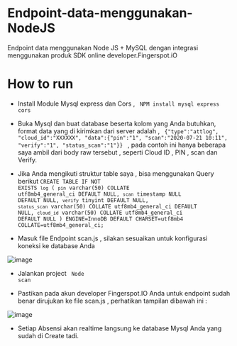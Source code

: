 # Endpoint-data-menggunakan-NodeJS
Endpoint data menggunakan Node JS + MySQL dengan integrasi menggunakan produk SDK online developer.Fingerspot.iO 

# How to run
* Install Module Mysql express dan Cors , <code class="language-sh" data-lang="sh"> NPM install mysql express cors </code>

* Buka Mysql dan buat database beserta kolom yang Anda butuhkan, format data yang di kirimkan dari server adalah  , <code class="language-sh" data-lang="sh"> {"type":"attlog", "cloud_id":"XXXXXX", "data":{"pin":"1", "scan":"2020-07-21 10:11", "verify":"1", "status_scan":"1"}} </code> , pada contoh ini hanya beberapa saya ambil dari body raw tersebut , seperti Cloud ID , PIN , scan dan Verify.

* Jika Anda mengikuti struktur table saya , bisa menggunakan Query berikut <code class="language-sh" data-lang="sh">CREATE TABLE IF NOT EXISTS `log` (
  `pin` varchar(50) COLLATE utf8mb4_general_ci DEFAULT NULL,
  `scan` timestamp NULL DEFAULT NULL,
  `verify` tinyint DEFAULT NULL,
  `status_scan` varchar(50) COLLATE utf8mb4_general_ci DEFAULT NULL,
  `cloud_id` varchar(50) COLLATE utf8mb4_general_ci DEFAULT NULL
) ENGINE=InnoDB DEFAULT CHARSET=utf8mb4 COLLATE=utf8mb4_general_ci;</code>

* Masuk file Endpoint scan.js , silakan sesuaikan untuk konfigurasi koneksi ke database Anda 

![image](https://user-images.githubusercontent.com/113245217/203730211-a05660d1-64e6-4318-9cb4-b56a17dcc25b.png)

* Jalankan project <code class="language-sh" data-lang="sh"> Node scan </code>

* Pastikan pada akun developer Fingerspot.IO Anda untuk endpoint sudah benar dirujukan ke file scan.js , perhatikan tampilan dibawah ini : 

![image](https://user-images.githubusercontent.com/113245217/203728704-ddad34ab-76b9-4986-aa5b-90147ea9cb26.png)

* Setiap Absensi akan realtime langsung ke database Mysql Anda yang sudah di Create tadi.

